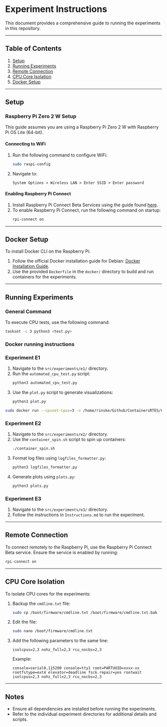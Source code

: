 # Experiment Instructions

This document provides a comprehensive guide to running the experiments in this repository.

---

## Table of Contents
1. [Setup](#setup)
2. [Running Experiments](#running-experiments)
3. [Remote Connection](#remote-connection)
4. [CPU Core Isolation](#cpu-core-isolation)
5. [Docker Setup](#docker-setup)

---

## Setup

### Raspberry Pi Zero 2 W Setup
This guide assumes you are using a Raspberry Pi Zero 2 W with Raspberry Pi OS Lite (64-bit).

#### Connecting to WiFi
1. Run the following command to configure WiFi:
   ```bash
   sudo raspi-config
   ```
2. Navigate to:
   ```
   System Options > Wireless LAN > Enter SSID > Enter password
   ```

#### Enabling Raspberry Pi Connect
1. Install Raspberry Pi Connect Beta Services using the guide found [here](https://www.raspberrypi.com/documentation/services/connect.html).
2. To enable Raspberry Pi Connect, run the following command on startup:
   ```bash
   rpi-connect on
   ```
---

## Docker Setup

To install Docker CLI on the Raspberry Pi:
1. Follow the official Docker installation guide for Debian: [Docker Installation Guide](https://docs.docker.com/engine/install/debian/).
2. Use the provided `Dockerfile` in the `docker/` directory to build and run containers for the experiments.

---

## Running Experiments

### General Command
To execute CPU tests, use the following command:
```bash
taskset -c 3 python3 <test.py>
```

### Docker running instructions



### Experiment E1
1. Navigate to the `src/experiments/e1/` directory.
2. Run the `automated_cpu_test.py` script:
   ```bash
   python3 automated_cpu_test.py
   ```
3. Use the `plot.py` script to generate visualizations:
   ```bash
   python3 plot.py
   ```

```bash
sudo docker run --cpuset-cpus=3 -v /home/rinske/Github/ContainersRTES/CPU_tests/E1/log_files:/app/logs e1:1.0
```


### Experiment E2
1. Navigate to the `src/experiments/e2/` directory.
2. Use the `container_spin.sh` script to spin up containers:
   ```bash
   ./container_spin.sh
   ```
3. Format log files using `logfiles_formatter.py`:
   ```bash
   python3 logfiles_formatter.py
   ```
4. Generate plots using `plots.py`:
   ```bash
   python3 plots.py
   ```

### Experiment E3
1. Navigate to the `src/experiments/e3/` directory.
2. Follow the instructions in `Instructions.md` to run the experiment.

---

## Remote Connection

To connect remotely to the Raspberry Pi, use the Raspberry Pi Connect Beta service. Ensure the service is enabled by running:
```bash
rpi-connect on
```

---

## CPU Core Isolation

To isolate CPU cores for the experiments:
1. Backup the `cmdline.txt` file:
   ```bash
   sudo cp /boot/firmware/cmdline.txt /boot/firmware/cmdline.txt.bak
   ```
2. Edit the file:
   ```bash
   sudo nano /boot/firmware/cmdline.txt
   ```
3. Add the following parameters to the same line:
   ```
   isolcpus=2,3 nohz_full=2,3 rcu_nocbs=2,3
   ```
   Example:
   ```
   console=serial0,115200 console=tty1 root=PARTUUID=xxxx-xx rootfstype=ext4 elevator=deadline fsck.repair=yes rootwait isolcpus=2,3 nohz_full=2,3 rcu_nocbs=2,3
   ```

---



## Notes
- Ensure all dependencies are installed before running the experiments.
- Refer to the individual experiment directories for additional details and scripts.
